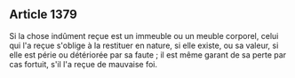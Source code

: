 Article 1379
----
Si la chose indûment reçue est un immeuble ou un meuble corporel, celui qui l'a
reçue s'oblige à la restituer en nature, si elle existe, ou sa valeur, si elle
est périe ou détériorée par sa faute ; il est même garant de sa perte par cas
fortuit, s'il l'a reçue de mauvaise foi.
